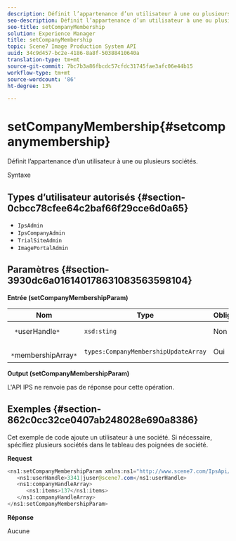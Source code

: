 ```yaml
---
description: Définit l’appartenance d’un utilisateur à une ou plusieurs sociétés.
seo-description: Définit l’appartenance d’un utilisateur à une ou plusieurs sociétés.
seo-title: setCompanyMembership
solution: Experience Manager
title: setCompanyMembership
topic: Scene7 Image Production System API
uuid: 34c9d457-bc2e-4186-8a8f-50388410640a
translation-type: tm+mt
source-git-commit: 7bc7b3a86fbcdc57cfdc31745fae3afc06e44b15
workflow-type: tm+mt
source-wordcount: '86'
ht-degree: 13%

---
```



# setCompanyMembership{#setcompanymembership}

Définit l’appartenance d’un utilisateur à une ou plusieurs sociétés.

Syntaxe

## Types d’utilisateur autorisés {#section-0cbcc78cfee64c2baf66f29cce6d0a65}

* `IpsAdmin`
* `IpsCompanyAdmin`
* `TrialSiteAdmin`
* `ImagePortalAdmin`

## Paramètres {#section-3930dc6a016140178631083563598104}

**Entrée (setCompanyMembershipParam)**

| Nom | Type | Obligatoire | Description |
|---|---|---|---|
| ` *`userHandle`*` | `xsd:sting` | Non | Identifiant utilisateur. |
| ` *`membershipArray`*` | `types:CompanyMembershipUpdateArray` | Oui | Tableau de sociétés. |

**Output (setCompanyMembershipParam)**

L&#39;API IPS ne renvoie pas de réponse pour cette opération.

## Exemples {#section-862c0cc32ce0407ab248028e690a8386}

Cet exemple de code ajoute un utilisateur à une société. Si nécessaire, spécifiez plusieurs sociétés dans le tableau des poignées de société.

**Request**

```java
<ns1:setCompanyMembershipParam xmlns:ns1="http://www.scene7.com/IpsApi/xsd">
   <ns1:userHandle>3341|juser@scene7.com</ns1:userHandle>
   <ns1:companyHandleArray>
      <ns1:items>137</ns1:items>
   </ns1:companyHandleArray>
</ns1:setCompanyMembershipParam>
```

**Réponse**

Aucune
